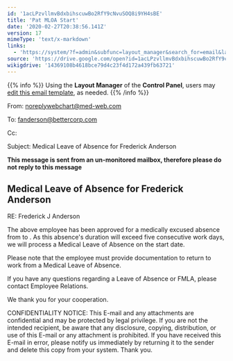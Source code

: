 ```yaml
---
id: '1acLPzvllmvBdxbihscuwBo2RfY9cNvuSOQ8i9YH4sBE'
title: 'Pat MLOA Start'
date: '2020-02-27T20:38:56.141Z'
version: 17
mimeType: 'text/x-markdown'
links:
  - 'https://system/?f=admin&subfunc=layout_manager&search_for=email&layout_search=Go&lv_layout_manager_limit=0&opp=edit&doc_type=EMS&old_module=Email&old_name=Pat+MLOA+Start&active=0'
source: 'https://drive.google.com/open?id=1acLPzvllmvBdxbihscuwBo2RfY9cNvuSOQ8i9YH4sBE'
wikigdrive: '14369108b4618bce79d4c23f4d172a439fb63721'
---
```

{{% info %}}
Using the **Layout Manager** of the **Control Panel**, users may [edit this email template](https://system/?f=admin&subfunc=layout_manager&search_for=email&layout_search=Go&lv_layout_manager_limit=0&opp=edit&doc_type=EMS&old_module=Email&old_name=Pat+MLOA+Start&active=0), as needed.
{{% /info %}}

From: noreplywebchart@med-web.com

To: fanderson@bettercorp.com

Cc:

Subject: Medical Leave of Absence for Frederick Anderson

****This message is sent from an un-monitored mailbox, therefore please do not reply to this message****

## Medical Leave of Absence for Frederick Anderson

RE: Frederick J Anderson

The above employee has been approved for a medically excused absence from to . As this absence's duration will exceed five consecutive work days, we will process a Medical Leave of Absence on the start date.

Please note that the employee must provide documentation to return to work from a Medical Leave of Absence.

If you have any questions regarding a Leave of Absence or FMLA, please contact Employee Relations.

We thank you for your cooperation.

CONFIDENTIALITY NOTICE: This E-mail and any attachments are confidential and may be protected by legal privilege. If you are not the intended recipient, be aware that any disclosure, copying, distribution, or use of this E-mail or any attachment is prohibited. If you have received this E-mail in error, please notify us immediately by returning it to the sender and delete this copy from your system. Thank you.
